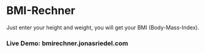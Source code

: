 # BMI-Rechner

Just enter your height and weight, you will get your BMI (Body-Mass-Index).

### Live Demo: bmirechner.jonasriedel.com
